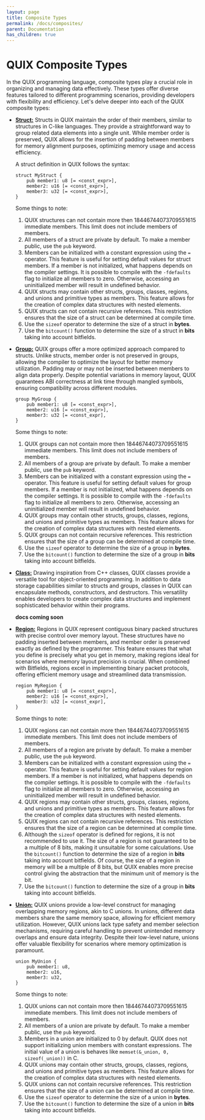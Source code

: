```yaml
---
layout: page
title: Composite Types
permalink: /docs/composites/
parent: Documentation
has_children: true
---
```


# QUIX Composite Types

In the QUIX programming language, composite types play a crucial role in organizing and managing data effectively. These types offer diverse features tailored to different programming scenarios, providing developers with flexibility and efficiency. Let's delve deeper into each of the QUIX composite types:

- [**Struct:**](struct) Structs in QUIX maintain the order of their members, similar to structures in C-like languages. They provide a straightforward way to group related data elements into a single unit. While member order is preserved, QUIX allows for the insertion of padding between members for memory alignment purposes, optimizing memory usage and access efficiency.

    A struct definition in QUIX follows the syntax:

    ```quix
    struct MyStruct {
        pub member1: u8 [= <const_expr>],
        member2: u16 [= <const_expr>],
        member3: u32 [= <const_expr>],
    }
    ```

    Some things to note:
    1. QUIX structures can not contain more then 18446744073709551615 immediate members. This limit does not include members of members.
    1. All members of a struct are private by default. To make a member public, use the `pub` keyword.
    1. Members can be initialized with a constant expression using the `=` operator. This feature is useful for setting default values for struct members. If a member is not initialized, what happens depends on the compiler settings. It is possible to compile with the `-fdefaults` flag to initialize all members to zero. Otherwise, accessing an uninitialized member will result in undefined behavior.
    1. QUIX structs may contain other structs, groups, classes, regions, and unions and primitive types as members. This feature allows for the creation of complex data structures with nested elements.
    1. QUIX structs can not contain recursive references. This restriction ensures that the size of a struct can be determined at compile time.
    1. Use the `sizeof` operator to determine the size of a struct in **bytes**.
    1. Use the `bitcount()` function to determine the size of a struct in **bits** taking into account bitfields.


- [**Group:**](group) QUIX groups offer a more optimized approach compared to structs. Unlike structs, member order is not preserved in groups, allowing the compiler to optimize the layout for better memory utilization. Padding may or may not be inserted between members to align data properly. Despite potential variations in memory layout, QUIX guarantees ABI correctness at link time through mangled symbols, ensuring compatibility across different modules.

    ```quix
    group MyGroup {
        pub member1: u8 [= <const_expr>],
        member2: u16 [= <const_expr>],
        member3: u32 [= <const_expr],
    }
    ```

    Some things to note:
    1. QUIX groups can not contain more then 18446744073709551615 immediate members. This limit does not include members of members.
    1. All members of a group are private by default. To make a member public, use the `pub` keyword.
    1. Members can be initialized with a constant expression using the `=` operator. This feature is useful for setting default values for group members. If a member is not initialized, what happens depends on the compiler settings. It is possible to compile with the `-fdefaults` flag to initialize all members to zero. Otherwise, accessing an uninitialized member will result in undefined behavior.
    1. QUIX groups may contain other structs, groups, classes, regions, and unions and primitive types as members. This feature allows for the creation of complex data structures with nested elements.
    1. QUIX groups can not contain recursive references. This restriction ensures that the size of a group can be determined at compile time.
    1. Use the `sizeof` operator to determine the size of a group in **bytes**.
    1. Use the `bitcount()` function to determine the size of a group in **bits** taking into account bitfields.


- [**Class:**](class) Drawing inspiration from C++ classes, QUIX classes provide a versatile tool for object-oriented programming. In addition to data storage capabilities similar to structs and groups, classes in QUIX can encapsulate methods, constructors, and destructors. This versatility enables developers to create complex data structures and implement sophisticated behavior within their programs.

    **docs coming soon**

- [**Region:**](region) Regions in QUIX represent contiguous binary packed structures with precise control over memory layout. These structures have no padding inserted between members, and member order is preserved exactly as defined by the programmer. This feature ensures that what you define is precisely what you get in memory, making regions ideal for scenarios where memory layout precision is crucial. When combined with Bitfields, regions excel in implementing binary packet protocols, offering efficient memory usage and streamlined data transmission.

    ```quix
    region MyRegion {
        pub member1: u8 [= <const_expr>],
        member2: u16 [= <const_expr>],
        member3: u32 [= <const_expr],
    }
    ```

    Some things to note:
    1. QUIX regions can not contain more then 18446744073709551615 immediate members. This limit does not include members of members.
    1. All members of a region are private by default. To make a member public, use the `pub` keyword.
    1. Members can be initialized with a constant expression using the `=` operator. This feature is useful for setting default values for region members. If a member is not initialized, what happens depends on the compiler settings. It is possible to compile with the `-fdefaults` flag to initialize all members to zero. Otherwise, accessing an uninitialized member will result in undefined behavior.
    1. QUIX regions may contain other structs, groups, classes, regions, and unions and primitive types as members. This feature allows for the creation of complex data structures with nested elements.
    1. QUIX regions can not contain recursive references. This restriction ensures that the size of a region can be determined at compile time.
    1. Although the `sizeof` operator is defined for regions, it is not recommended to use it. The size of a region is not guaranteed to be a multiple of 8 bits, making it unsuitable for some calculations. Use the `bitcount()` function to determine the size of a region in **bits** taking into account bitfields. Of course, the size of a region in memory will be a multiple of 8 bits, but QUIX enables more precise control giving the abstraction that the minimum unit of memory is the bit.
    1. Use the `bitcount()` function to determine the size of a group in **bits** taking into account bitfields.

- [**Union:**](union) QUIX unions provide a low-level construct for managing overlapping memory regions, akin to C unions. In unions, different data members share the same memory space, allowing for efficient memory utilization. However, QUIX unions lack type safety and member selection mechanisms, requiring careful handling to prevent unintended memory overlaps and ensure data integrity. Despite their low-level nature, unions offer valuable flexibility for scenarios where memory optimization is paramount.

    ```quix
    union MyUnion {
        pub member1: u8,
        member2: u16,
        member3: u32,
    }
    ```

    Some things to note:
    1. QUIX unions can not contain more then 18446744073709551615 immediate members. This limit does not include members of members.
    1. All members of a union are private by default. To make a member public, use the `pub` keyword.
    1. Members in a union are initialized to 0 by default. QUIX does not support initializing union members with constant expressions. The initial value of a union is behaves like `memset(&_union, 0, sizeof(_union))` in C.
    1. QUIX unions may contain other structs, groups, classes, regions, and unions and primitive types as members. This feature allows for the creation of complex data structures with nested elements.
    1. QUIX unions can not contain recursive references. This restriction ensures that the size of a union can be determined at compile time.
    1. Use the `sizeof` operator to determine the size of a union in **bytes**.
    1. Use the `bitcount()` function to determine the size of a union in **bits** taking into account bitfields.